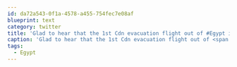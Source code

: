 ```yaml
---
id: da72a543-0f1a-4578-a455-754fec7e08af
blueprint: text
category: twitter
title: 'Glad to hear that the 1st Cdn evacuation flight out of #Egypt is in the air. http://bit.ly/gxbv6H.'
caption: 'Glad to hear that the 1st Cdn evacuation flight out of <span class="hashtag hashtag_local">#<a href="http://tweettemp.darylchymko.ca/?tag=egypt">Egypt</a> is in the air. http://bit.ly/gxbv6H.'
tags:
  - Egypt
---
```

